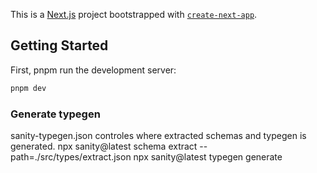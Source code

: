 This is a [Next.js](https://nextjs.org) project bootstrapped with [`create-next-app`](https://nextjs.org/docs/app/api-reference/cli/create-next-app).

## Getting Started

First, pnpm run the development server:

```bash
pnpm dev

```

### Generate typegen

sanity-typegen.json controles where extracted schemas and typegen is generated.
npx sanity@latest schema extract --path=./src/types/extract.json
npx sanity@latest typegen generate
